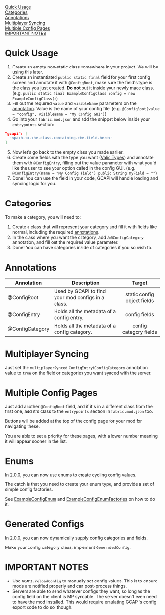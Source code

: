 [Quick Usage](#quick-usage)  
[Categories](#categories)  
[Annotations](#annotations)  
[Multiplayer Syncing](#multiplayer-syncing)  
[Multiple Config Pages](#multiple-config-pages)  
[IMPORTANT NOTES](#important-notes)

# Quick Usage

1. Create an empty non-static class somewhere in your project. We will be using this later.
2. Create an instantiated `public static final` field for your first config screen and annotate it with `@ConfigRoot`, make sure the field's type is the class you just created. **Do not** put it inside your newly made class. (e.g. `public static final ExampleConfigClass config = new ExampleConfigClass()`)
3. Fill out the required `value` and `visibleName` parameters on the [annotation](#Annotations). Value is the name of your config file. (e.g. `@ConfigRoot(value = "config", visibleName = "My Config GUI")`)
4. Go into your `fabric.mod.json` and add the snippet below inside your `entrypoints` section:
```json
"gcapi": [
  "<path.to.the.class.containing.the.field.here>"
]
```
5. Now let's go back to the empty class you made earlier.
6. Create some fields with the type you want ([Valid Types](Types)) and annotate them with `@ConfigEntry`, filling out the value parameter with what you'd like the user to see your option called in the config GUI. (e.g. `@ConfigEntry(name = "My Config Field") public String myField = ""`)
7. Done! You can use the field in your code, GCAPI will handle loading and syncing logic for you.

# Categories
To make a category, you will need to:
1. Create a class that will represent your category and fill it with fields like normal, including the required [annotations](#Annotations).
2. In the class where you want the category, add a `@ConfigCategory` annotation, and fill out the required value parameter.
3. Done! You can have categories inside of categories if you so wish to.

# Annotations
| Annotation      | Description                                        |           Target            |
|-----------------|----------------------------------------------------|:---------------------------:|
| @ConfigRoot     | Used by GCAPI to find your mod configs in a class. | static config object fields |
| @ConfigEntry    | Holds all the metadata of a config entry.          |        config fields        |
| @ConfigCategory | Holds all the metadata of a config category.       |   config category fields    |

# Multiplayer Syncing
Just set the `multiplayerSynced` `ConfigEntry`/`ConfigCategory` annotation value to `true` on the field or categories you want synced with the server.

# Multiple Config Pages
Just add another `@ConfigRoot` field, and if it's in a different class from the first one, add it's class to the `entrypoints` section in `fabric.mod.json` too.

Buttons will be added at the top of the config page for your mod for navigating these.

You are able to set a priority for these pages, with a lower number meaning it will appear sooner in the list.

# Enums
In 2.0.0, you can now use enums to create cycling config values.

The catch is that you need to create your enum type, and provide a set of simple config factories.

See [ExampleConfigEnum](../../src/test/java/net/modificationstation/sltest/gcapi/ExampleConfigEnum.java) and [ExampleConfigEnumFactories](../../src/test/java/net/modificationstation/sltest/gcapi/ExampleConfigEnumFactories.java) on how to do it.

# Generated Configs
In 2.0.0, you can now dynamically supply config categories and fields.

Make your config category class, implement `GeneratedConfig`.

# IMPORTANT NOTES

- Use `GCAPI.reloadConfig` to manually set config values. This is to ensure mods are notified properly and can post-process things.
- Servers are able to send whatever configs they want, so long as the config field on the client is MP syncable. The server doesn't even need to have the mod installed. This would require emulating GCAPI's config export code to do so, though.
